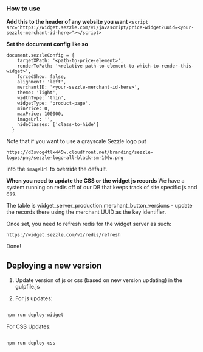 
### How to use

**Add this to the header of any website you want**
```<script src="https://widget.sezzle.com/v1/javascript/price-widget?uuid=<your-sezzle-merchant-id-here>"></script>```

**Set the document config like so**
```
document.sezzleConfig = {
    targetXPath: '<path-to-price-element>',
    renderToPath: '<relative-path-to-element-to-which-to-render-this-widget>',
    forcedShow: false,
    alignment: 'left',
    merchantID: '<your-sezzle-merchant-id-here>',
    theme: 'light',
    widthType: 'thin',
    widgetType: 'product-page',
    minPrice: 0,
    maxPrice: 100000,
    imageUrl: '',
    hideClasses: ['class-to-hide']
  }
```

Note that if you want to use a grayscale Sezzle logo put
```
https://d3svog4tlx445w.cloudfront.net/branding/sezzle-logos/png/sezzle-logo-all-black-sm-100w.png
```
into the `imageUrl` to override the default.

**When you need to update the CSS or the widget js records**
We have a system running on redis off of our DB that keeps track of site specific js and css.

The table is widget_server_production.merchant_button_versions - update the records there using the merchant UUID as the key identifier.

Once set, you need to refresh redis for the widget server as such:
```
https://widget.sezzle.com/v1/redis/refresh
```

Done!

## Deploying a new version

1) Update version of js or css (based on new version updating) in the gulpfile.js

1) For js updates:

```bash

npm run deploy-widget

```

For CSS Updates:

```bash

npm run deploy-css

```
